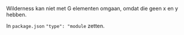Wilderness kan niet met G elementen omgaan, omdat die geen x en y hebben.

In `package.json` `"type": "module` zetten.